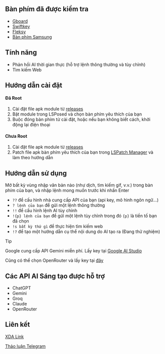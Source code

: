## Bàn phím đã được kiểm tra

- [Gboard](https://play.google.com/store/apps/details?id=com.google.android.inputmethod.latin)
- [Swiftkey](https://play.google.com/store/apps/details?id=com.touchtype.swiftkey)
- [Fleksy](https://play.google.com/store/apps/details?id=com.syntellia.fleksy.keyboard)
- [Bàn phím Samsung](https://galaxystore.samsung.com/prepost/000005967885?appId=com.samsung.android.honeyboard)

## Tính năng

- Phản hồi AI thời gian thực (hỗ trợ lệnh thông thường và tùy chỉnh)
- Tìm kiếm Web

## Hướng dẫn cài đặt

#### Đã Root

1. Cài đặt file apk module từ [releases](https://github.com/TranMC/KeyboardGPT/releases/)
2. Bật module trong LSPosed và chọn bàn phím yêu thích của bạn
3. Buộc đóng bàn phím từ cài đặt, hoặc nếu bạn không biết cách, khởi động lại điện thoại

#### Chưa Root

1. Cài đặt file apk module từ [releases](https://github.com/TranMC/KeyboardGPT/releases/)
2. Patch file apk bàn phím yêu thích của bạn trong [LSPatch Manager](https://github.com/LSPosed/LSPatch/releases/tag/v0.6) và làm theo hướng dẫn

## Hướng dẫn sử dụng

Mở bất kỳ vùng nhập văn bản nào (như dịch, tìm kiếm gif, v.v.) trong bàn phím của bạn, và nhập lệnh mong muốn trước khi nhấn Enter

- `??` để cấu hình nhà cung cấp API của bạn (api key, mô hình ngôn ngữ...)
- `? lệnh của bạn` để gửi một lệnh thông thường
- `!!` để cấu hình lệnh AI tùy chỉnh
- `!{p} lệnh của bạn` để gửi một lệnh tùy chỉnh trong đó `{p}` là tiền tố bạn đã chọn
- `!s bất kỳ thứ gì` để thực hiện tìm kiếm web
- `!?` để tạo một hướng dẫn cụ thể nội dung do AI tạo ra (Đang thử nghiệm)



> [!TIP]
> Google cung cấp API Gemini miễn phí. Lấy key tại [Google AI Studio](https://aistudio.google.com/app/apikey)
> 
> Cũng có thể chọn OpenRouter và lấy key tại [đây](https://openrouter.ai/models)

## Các API AI Sáng tạo được hỗ trợ

- ChatGPT
- Gemini
- Groq
- Claude
- OpenRouter

## Liên kết

[XDA Link](https://xdaforums.com/t/mod-xposed-integrate-generative-ai-like-chatgpt-in-keyboard.4683421/)

[Thảo luận Telegram](https://t.me/keyboard_gpt)
